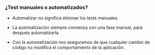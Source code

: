 ### ¿Test manuales o automatizados?

* Automatizar no significa eliminar los tests manuales.

* La automatización siempre comienza con una fase manual, para después automatizarla.

* Con la automatización nos aseguramos de que cualquier cambio de código no modifica el comportamiento de la aplicación.
